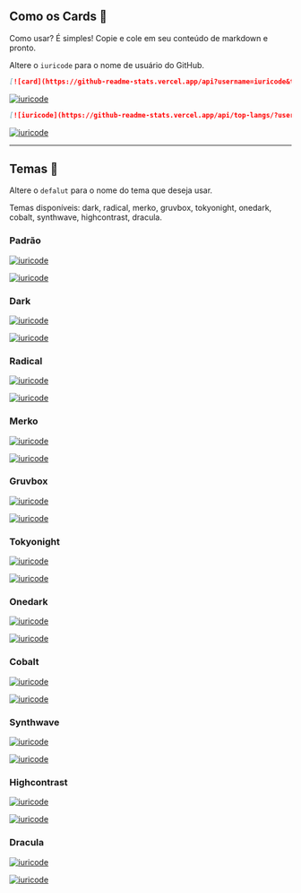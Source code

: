 ## Como os Cards :monocle_face:

Como usar? É simples! Copie e cole em seu conteúdo de markdown e pronto.

Altere o `iuricode` para o nome de usuário do GitHub.


```md
[![card](https://github-readme-stats.vercel.app/api?username=iuricode&theme=default)](https://github.com/iuricode/)
```

[![iuricode](https://github-readme-stats.vercel.app/api?username=iuricode&theme=default)](https://github.com/iuricode/)

```md
[![iuricode](https://github-readme-stats.vercel.app/api/top-langs/?username=iuricode&hide=html&layout=compact&theme=default)](https://github.com/iuricode/)
```

[![iuricode](https://github-readme-stats.vercel.app/api/top-langs/?username=iuricode&hide=html&layout=compact&theme=default)](https://github.com/iuricode/)

---

## Temas :art:

Altere o `defalut` para o nome do tema que deseja usar.

Temas disponíveis: dark, radical, merko, gruvbox, tokyonight, onedark, cobalt, synthwave, highcontrast, dracula.

### Padrão
[![iuricode](https://github-readme-stats.vercel.app/api?username=iuricode&theme=default)](https://github.com/iuricode/README-template)

[![iuricode](https://github-readme-stats.vercel.app/api/top-langs/?username=iuricode&hide=html&layout=compact&theme=default)](https://github.com/iuricode/README-template)

### Dark
[![iuricode](https://github-readme-stats.vercel.app/api?username=iuricode&theme=dark)](https://github.com/iuricode/README-template)

[![iuricode](https://github-readme-stats.vercel.app/api/top-langs/?username=iuricode&hide=html&layout=compact&theme=dark)](https://github.com/iuricode/README-template)

### Radical
[![iuricode](https://github-readme-stats.vercel.app/api?username=iuricode&theme=radical)](https://github.com/iuricode/README-template)

[![iuricode](https://github-readme-stats.vercel.app/api/top-langs/?username=iuricode&hide=html&layout=compact&theme=radical)](https://github.com/iuricode/README-template)

### Merko
[![iuricode](https://github-readme-stats.vercel.app/api?username=iuricode&theme=merko)](https://github.com/iuricode/README-template)

[![iuricode](https://github-readme-stats.vercel.app/api/top-langs/?username=iuricode&hide=html&layout=compact&theme=merko)](https://github.com/iuricode/README-template)

### Gruvbox
[![iuricode](https://github-readme-stats.vercel.app/api?username=iuricode&theme=gruvbox)](https://github.com/iuricode/README-template)

[![iuricode](https://github-readme-stats.vercel.app/api/top-langs/?username=iuricode&hide=html&layout=compact&theme=gruvbox)](https://github.com/iuricode/README-template)

### Tokyonight
[![iuricode](https://github-readme-stats.vercel.app/api?username=iuricode&theme=tokyonight)](https://github.com/iuricode/README-template)

[![iuricode](https://github-readme-stats.vercel.app/api/top-langs/?username=iuricode&hide=html&layout=compact&theme=tokyonight)](https://github.com/iuricode/README-template)

### Onedark
[![iuricode](https://github-readme-stats.vercel.app/api?username=iuricode&theme=onedark)](https://github.com/iuricode/README-template)

[![iuricode](https://github-readme-stats.vercel.app/api/top-langs/?username=iuricode&hide=html&layout=compact&theme=onedark)](https://github.com/iuricode/README-template)

### Cobalt
[![iuricode](https://github-readme-stats.vercel.app/api?username=iuricode&theme=cobalt)](https://github.com/iuricode/README-template)

[![iuricode](https://github-readme-stats.vercel.app/api/top-langs/?username=iuricode&hide=html&layout=compact&theme=cobalt)](https://github.com/iuricode/README-template)

### Synthwave
[![iuricode](https://github-readme-stats.vercel.app/api?username=iuricode&theme=synthwave)](https://github.com/iuricode/README-template)

[![iuricode](https://github-readme-stats.vercel.app/api/top-langs/?username=iuricode&hide=html&layout=compact&theme=synthwave)](https://github.com/iuricode/README-template)

### Highcontrast
[![iuricode](https://github-readme-stats.vercel.app/api?username=iuricode&theme=highcontrast)](https://github.com/iuricode/README-template)

[![iuricode](https://github-readme-stats.vercel.app/api/top-langs/?username=iuricode&hide=html&layout=compact&theme=highcontrast)](https://github.com/iuricode/README-template)

### Dracula
[![iuricode](https://github-readme-stats.vercel.app/api?username=iuricode&theme=dracula)](https://github.com/iuricode/README-template) 

[![iuricode](https://github-readme-stats.vercel.app/api/top-langs/?username=iuricode&hide=html&layout=compact&theme=dracula)](https://github.com/iuricode/README-template)
